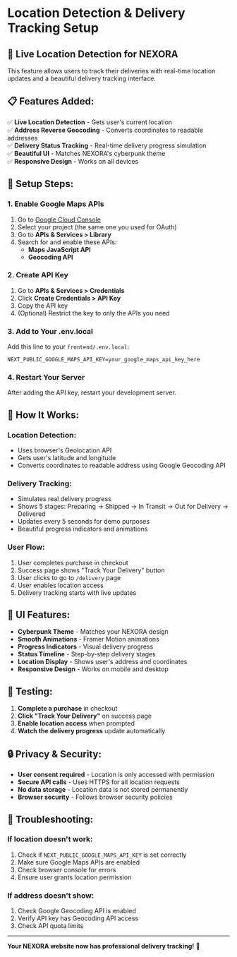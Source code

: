 # Location Detection & Delivery Tracking Setup

## 🚀 **Live Location Detection for NEXORA**

This feature allows users to track their deliveries with real-time location updates and a beautiful delivery tracking interface.

## 📋 **Features Added:**

✅ **Live Location Detection** - Gets user's current location  
✅ **Address Reverse Geocoding** - Converts coordinates to readable addresses  
✅ **Delivery Status Tracking** - Real-time delivery progress simulation  
✅ **Beautiful UI** - Matches NEXORA's cyberpunk theme  
✅ **Responsive Design** - Works on all devices  

## 🔧 **Setup Steps:**

### 1. **Enable Google Maps APIs**

1. Go to [Google Cloud Console](https://console.cloud.google.com/)
2. Select your project (the same one you used for OAuth)
3. Go to **APIs & Services > Library**
4. Search for and enable these APIs:
   - **Maps JavaScript API**
   - **Geocoding API**

### 2. **Create API Key**

1. Go to **APIs & Services > Credentials**
2. Click **Create Credentials > API Key**
3. Copy the API key
4. (Optional) Restrict the key to only the APIs you need

### 3. **Add to Your .env.local**

Add this line to your `frontend/.env.local`:
```env
NEXT_PUBLIC_GOOGLE_MAPS_API_KEY=your_google_maps_api_key_here
```

### 4. **Restart Your Server**

After adding the API key, restart your development server.

## 🎯 **How It Works:**

### **Location Detection:**
- Uses browser's Geolocation API
- Gets user's latitude and longitude
- Converts coordinates to readable address using Google Geocoding API

### **Delivery Tracking:**
- Simulates real delivery progress
- Shows 5 stages: Preparing → Shipped → In Transit → Out for Delivery → Delivered
- Updates every 5 seconds for demo purposes
- Beautiful progress indicators and animations

### **User Flow:**
1. User completes purchase in checkout
2. Success page shows "Track Your Delivery" button
3. User clicks to go to `/delivery` page
4. User enables location access
5. Delivery tracking starts with live updates

## 🎨 **UI Features:**

- **Cyberpunk Theme** - Matches your NEXORA design
- **Smooth Animations** - Framer Motion animations
- **Progress Indicators** - Visual delivery progress
- **Status Timeline** - Step-by-step delivery stages
- **Location Display** - Shows user's address and coordinates
- **Responsive Design** - Works on mobile and desktop

## 🧪 **Testing:**

1. **Complete a purchase** in checkout
2. **Click "Track Your Delivery"** on success page
3. **Enable location access** when prompted
4. **Watch the delivery progress** update automatically

## 🔒 **Privacy & Security:**

- **User consent required** - Location is only accessed with permission
- **Secure API calls** - Uses HTTPS for all location requests
- **No data storage** - Location data is not stored permanently
- **Browser security** - Follows browser security policies

## 🚨 **Troubleshooting:**

### **If location doesn't work:**
1. Check if `NEXT_PUBLIC_GOOGLE_MAPS_API_KEY` is set correctly
2. Make sure Google Maps APIs are enabled
3. Check browser console for errors
4. Ensure user grants location permission

### **If address doesn't show:**
1. Check Google Geocoding API is enabled
2. Verify API key has Geocoding API access
3. Check API quota limits

---

**Your NEXORA website now has professional delivery tracking!** 🎉